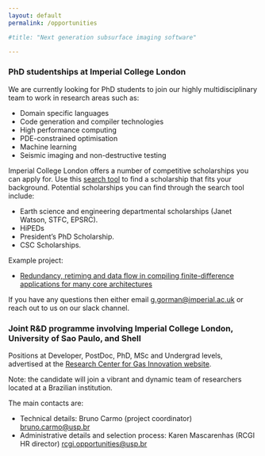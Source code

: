 ```yaml
---
layout: default
permalink: /opportunities

#title: "Next generation subsurface imaging software"

---
```


### PhD studentships at Imperial College London
We are currently looking for PhD students to join our highly multidisciplinary team to work in research areas such as:
* Domain specific languages
* Code generation and compiler technologies
* High performance computing
* PDE-constrained optimisation
* Machine learning
* Seismic imaging and non-destructive testing

Imperial College London offers a number of competitive scholarships you can apply for. Use this [search tool](http://www.imperial.ac.uk/study/pg/fees-and-funding/scholarships/scholarships-search-tool/) to find a scholarship that fits your background. Potential scholarships you can find through the search tool include:
* Earth science and engineering departmental scholarships (Janet Watson, STFC, EPSRC).
* HiPEDs
* President’s PhD Scholarship.
* CSC Scholarships.

Example project:
* [Redundancy, retiming and data flow in compiling finite-difference applications for many core architectures](http://www.imperial.ac.uk/media/imperial-college/faculty-of-engineering/earth-science-and-engineering/phd-opportunities/PhD-proposal---OPESCI.pdf)

If you have any questions then either email g.gorman@imperial.ac.uk or reach out to us on our slack channel.

### Joint R&D programme involving Imperial College London, University of Sao Paulo, and Shell
Positions at Developer, PostDoc, PhD, MSc and Undergrad levels, advertised at the [Research Center for Gas Innovation website](https://www.rcgi.poli.usp.br/opportunities/).

Note: the candidate will join a vibrant and dynamic team of researchers located at a Brazilian institution.

The main contacts are:
* Technical details: Bruno Carmo (project coordinator) bruno.carmo@usp.br
* Administrative details and selection process: Karen Mascarenhas (RCGI HR director) rcgi.opportunities@usp.br
